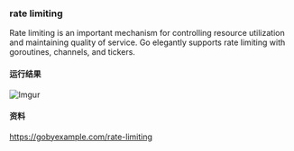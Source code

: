 ### rate limiting
Rate limiting is an important mechanism for controlling resource utilization and maintaining quality of service. Go elegantly supports rate limiting with goroutines, channels, and tickers.

#### 运行结果
![Imgur](http://i.imgur.com/aqm8wqn.png)

#### 资料
https://gobyexample.com/rate-limiting